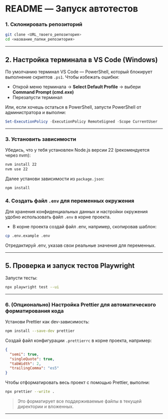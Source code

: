 # README — Запуск автотестов

### 1. Склонировать репозиторий

```bash
git clone <URL_твоего_репозитория>
cd <название_папки_репозитория>
```

---

## 2. Настройка терминала в VS Code (Windows)

По умолчанию терминал VS Code — PowerShell, который блокирует выполнение скриптов `.ps1`. Чтобы избежать ошибки:

* Открой меню терминала → **Select Default Profile** → выбери **Command Prompt (cmd.exe)**
* Перезапусти терминал

Или, если хочешь остаться в PowerShell, запусти PowerShell от администратора и выполни:

```powershell
Set-ExecutionPolicy -ExecutionPolicy RemoteSigned -Scope CurrentUser
```

---

### 3. Установить зависимости

Убедись, что у тебя установлен Node.js версии 22 (рекомендуется через nvm):

```bash
nvm install 22
nvm use 22
```

Далее установи зависимости из `package.json`:

```bash
npm install
```

### 4. Создать файл `.env` для переменных окружения

Для хранения конфиденциальных данных и настройки окружения удобно использовать файл `.env` в корне проекта.

* В корне проекта создай файл .env, например, скопировав шаблон:

```bash
cp .env.example .env
```

Отредактируй .env, указав свои реальные значения для переменных.

---

## 5. Проверка и запуск тестов Playwright

Запусти тесты:

```bash
npx playwright test --ui 
```

---

### 6. (Опционально) Настройка Prettier для автоматического форматирования кода

Установи Prettier как dev-зависимость:

```bash
npm install --save-dev prettier
```

Создай файл конфигурации `.prettierrc` в корне проекта, например:

```json
{
  "semi": true,
  "singleQuote": true,
  "tabWidth": 2,
  "trailingComma": "es5"
}
```

Чтобы отформатировать весь проект с помощью Prettier, выполни:

```bash
npx prettier --write .
```

> Это форматирует все поддерживаемые файлы в текущей директории и вложенных.

---